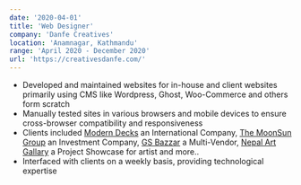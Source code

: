 ```yaml
---
date: '2020-04-01'
title: 'Web Designer'
company: 'Danfe Creatives'
location: 'Anamnagar, Kathmandu'
range: 'April 2020 - December 2020'
url: 'https://creativesdanfe.com/'
---
```


- Developed and maintained websites for in-house and client websites primarily using  CMS like Wordpress, Ghost, Woo-Commerce and others form scratch
- Manually tested sites in various browsers and mobile devices to ensure cross-browser compatibility and responsiveness
- Clients included [Modern Decks](http://moderndecks.great-site.net/) an International Company, [The MoonSun Group](https://themoonsungroup.com/) an Investment Company, [GS Bazzar](https://gsonlinebazar.com/) a Multi-Vendor, [Nepal Art Gallary](http://nepalartgallery.great-site.net/) a Project Showcase for artist and more..
- Interfaced with clients on a weekly basis, providing technological expertise
